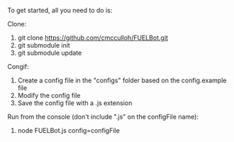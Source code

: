 To get started, all you need to do is:

Clone:
1. git clone https://github.com/cmcculloh/FUELBot.git
1. git submodule init
1. git submodule update

Congif:
1. Create a config file in the "configs" folder based on the config.example file
1. Modify the config file
1. Save the config file with a .js extension

Run from the console (don't include ".js" on the configFile name):
1. node FUELBot.js config=configFile